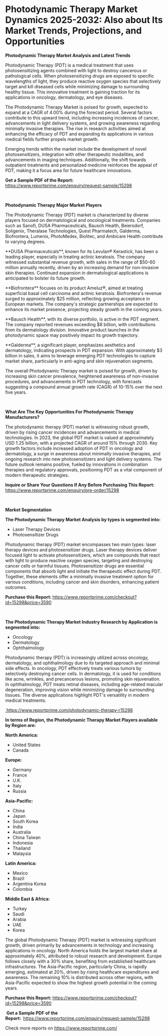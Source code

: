 <p><h1>Photodynamic Therapy Market Dynamics 2025-2032: Also about Its Market Trends, Projections, and Opportunities</h1></p><p><strong>Photodynamic Therapy Market Analysis and Latest Trends</strong></p>
<p><p>Photodynamic Therapy (PDT) is a medical treatment that uses photosensitizing agents combined with light to destroy cancerous or pathological cells. When photosensitizing drugs are exposed to specific wavelengths of light, they produce reactive oxygen species that selectively target and kill diseased cells while minimizing damage to surrounding healthy tissue. This innovative treatment is gaining traction for its applications in oncology, dermatology, and eye diseases.</p><p>The Photodynamic Therapy Market is poised for growth, expected to expand at a CAGR of 4.00% during the forecast period. Several factors contribute to this upward trend, including increasing incidences of cancer, advancements in light delivery systems, and growing awareness regarding minimally invasive therapies. The rise in research activities aimed at enhancing the efficacy of PDT and expanding its applications in various medical fields further propels market growth. </p><p>Emerging trends within the market include the development of novel photosensitizers, integration with other therapeutic modalities, and advancements in imaging techniques. Additionally, the shift towards outpatient treatments and personalized medicine reinforces the appeal of PDT, making it a focus area for future healthcare innovations.</p></p>
<p><strong>Get a Sample PDF of the Report:&nbsp;</strong> <a href="https://www.reportprime.com/enquiry/request-sample/15298?utm_campaign=2009&utm_medium=2&utm_source=Github&utm_content=ia&utm_term=30032025&utm_id=photodynamic-therapy">https://www.reportprime.com/enquiry/request-sample/15298</a></p>
<p>&nbsp;</p>
<p><strong>Photodynamic Therapy Major Market Players</strong></p>
<p><p>The Photodynamic Therapy (PDT) market is characterized by diverse players focused on dermatological and oncological treatments. Companies such as Sanofi, DUSA Pharmaceuticals, Bausch Health, Beiersdorf, Soligenix, Theralase Technologies, Quest Pharmatech, Galderma, Biofrontera, Lumenis, PhotoMedex, Biolitec, and Ambicare Health contribute to varying degrees.</p><p>**DUSA Pharmaceuticals**, known for its Levulan® Kerastick, has been a leading player, especially in treating actinic keratosis. The company witnessed substantial revenue growth, with sales in the range of $50-60 million annually recently, driven by an increasing demand for non-invasive skin therapies. Continued expansion in dermatological applications is anticipated to bolster its future growth.</p><p>**Biofrontera** focuses on its product Ameluz®, aimed at treating superficial basal cell carcinoma and actinic keratosis. Biofrontera's revenue surged to approximately $25 million, reflecting growing acceptance in European markets. The company's strategic partnerships are expected to enhance its market presence, projecting steady growth in the coming years.</p><p>**Bausch Health**, with its diverse portfolio, is active in the PDT segment. The company reported revenues exceeding $8 billion, with contributions from its dermatology division. Innovative product launches in the photodynamic space may positively impact its growth trajectory.</p><p>**Galderma**, a significant player, emphasizes aesthetics and dermatology, indicating prospects in PDT expansion. With approximately $3 billion in sales, it aims to leverage emerging PDT technologies to capture market share, particularly in anti-aging and skin rejuvenation segments.</p><p>The overall Photodynamic Therapy market is poised for growth, driven by increasing skin cancer prevalence, heightened awareness of non-invasive procedures, and advancements in PDT technology, with forecasts suggesting a compound annual growth rate (CAGR) of 10-15% over the next five years.</p></p>
<p>&nbsp;</p>
<p><strong>What Are The Key Opportunities For Photodynamic Therapy Manufacturers?</strong></p>
<p><p>The photodynamic therapy (PDT) market is witnessing robust growth, driven by rising cancer incidences and advancements in medical technologies. In 2023, the global PDT market is valued at approximately USD 1.25 billion, with a projected CAGR of around 15% through 2030. Key growth factors include increased adoption of PDT in oncology and dermatology, a surge in awareness about minimally invasive therapies, and ongoing research into new photosensitizers and light delivery systems. The future outlook remains positive, fueled by innovations in combination therapies and regulatory approvals, positioning PDT as a vital component of modern therapeutic strategies.</p></p>
<p><strong>Inquire or Share Your Questions If Any Before Purchasing This Report:</strong> <a href="https://www.reportprime.com/enquiry/pre-order/15298?utm_campaign=2009&utm_medium=2&utm_source=Github&utm_content=ia&utm_term=30032025&utm_id=photodynamic-therapy">https://www.reportprime.com/enquiry/pre-order/15298</a></p>
<p>&nbsp;</p>
<p><strong>Market Segmentation</strong></p>
<p><strong>The Photodynamic Therapy Market Analysis by types is segmented into:</strong></p>
<p><ul><li>Laser Therapy Devices</li><li>Photosensitizer Drugs</li></ul></p>
<p><p>Photodynamic therapy (PDT) market encompasses two main types: laser therapy devices and photosensitizer drugs. Laser therapy devices deliver focused light to activate photosensitizers, which are compounds that react with light to produce reactive oxygen species, targeting and destroying cancer cells or harmful tissues. Photosensitizer drugs are essential components that absorb light and initiate the therapeutic effect during PDT. Together, these elements offer a minimally invasive treatment option for various conditions, including cancer and skin disorders, enhancing patient outcomes.</p></p>
<p><strong>Purchase this Report:&nbsp;</strong><a href="https://www.reportprime.com/checkout?id=15298&price=3590&utm_campaign=2009&utm_medium=2&utm_source=Github&utm_content=ia&utm_term=30032025&utm_id=photodynamic-therapy">https://www.reportprime.com/checkout?id=15298&price=3590</a></p>
<p>&nbsp;</p>
<p><strong>The Photodynamic Therapy Market Industry Research by Application is segmented into:</strong></p>
<p><ul><li>Oncology</li><li>Dermatology</li><li>Ophthalmology</li></ul></p>
<p><p>Photodynamic therapy (PDT) is increasingly utilized across oncology, dermatology, and ophthalmology due to its targeted approach and minimal side effects. In oncology, PDT effectively treats various tumors by selectively destroying cancer cells. In dermatology, it is used for conditions like acne, wrinkles, and precancerous lesions, promoting skin rejuvenation. In ophthalmology, PDT treats retinal diseases, including age-related macular degeneration, improving vision while minimizing damage to surrounding tissues. The diverse applications highlight PDT's versatility in modern medical treatments.</p></p>
<p><a href="https://www.reportprime.com/photodynamic-therapy-r15298?utm_campaign=2009&utm_medium=2&utm_source=Github&utm_content=ia&utm_term=30032025&utm_id=photodynamic-therapy">&nbsp;https://www.reportprime.com/photodynamic-therapy-r15298</a></p>
<p><strong>In terms of Region, the Photodynamic Therapy Market Players available by Region are:</strong></p>
<p>
    <p> <strong> North America: </strong>
        <ul>
            <li>United States</li>
            <li>Canada</li>
        </ul>
        </p> 
    <p> <strong> Europe: </strong>
        <ul>
            <li>Germany</li>
            <li>France</li>
            <li>U.K.</li>
            <li>Italy</li>
            <li>Russia</li>
        </ul>
        </p> 
    <p> <strong> Asia-Pacific: </strong>
        <ul>
            <li>China</li>
            <li>Japan</li>
            <li>South Korea</li>
            <li>India</li>
            <li>Australia</li>
            <li>China Taiwan</li>
            <li>Indonesia</li>
            <li>Thailand</li>
            <li>Malaysia</li>
        </ul>
        </p> 
    <p> <strong> Latin America: </strong>
        <ul>
            <li>Mexico</li>
            <li>Brazil</li>
            <li>Argentina Korea</li>
            <li>Colombia</li>
        </ul>
        </p> 
    <p> <strong> Middle East & Africa: </strong>
        <ul>
            <li>Turkey</li>
            <li>Saudi</li>
            <li>Arabia</li>
            <li>UAE</li>
            <li>Korea</li>
        </ul>
    </p>
    </p>
<p><p>The global Photodynamic Therapy (PDT) market is witnessing significant growth, driven primarily by advancements in technology and increasing applications in oncology. North America holds the largest market share at approximately 40%, attributed to robust research and development. Europe follows closely with a 30% share, benefiting from established healthcare infrastructures. The Asia-Pacific region, particularly China, is rapidly emerging, estimated at 20%, driven by rising healthcare expenditures and awareness. The remaining 10% is distributed across other regions, with Asia-Pacific expected to show the highest growth potential in the coming years.</p></p>
<p><strong>Purchase this Report: </strong><a href="https://www.reportprime.com/checkout?id=15298&price=3590&utm_campaign=2009&utm_medium=2&utm_source=Github&utm_content=ia&utm_term=30032025&utm_id=photodynamic-therapy">https://www.reportprime.com/checkout?id=15298&price=3590</a></p>
<p>&nbsp;<strong>Get a Sample PDF of the Report:&nbsp;&nbsp;</strong><a href="https://www.reportprime.com/enquiry/request-sample/15298?utm_campaign=2009&utm_medium=2&utm_source=Github&utm_content=ia&utm_term=30032025&utm_id=photodynamic-therapy">https://www.reportprime.com/enquiry/request-sample/15298</a></p>
<p><strong></strong></p>
<p>Check more reports on <a href="https://www.reportprime.com/?utm_campaign=2009&utm_medium=2&utm_source=Github&utm_content=ia&utm_term=30032025&utm_id=photodynamic-therapy">https://www.reportprime.com/</a></p>